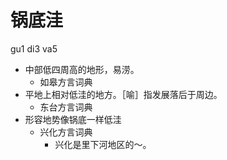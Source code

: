 





# 锅底洼
gu1 di3 va5
+ 中部低四周高的地形，易涝。
  * 如皋方言词典
+ 平地上相对低洼的地方。［喻］指发展落后于周边。
  * 东台方言词典
+ 形容地势像锅底一样低洼
  * 兴化方言词典
    - 兴化是里下河地区的～。
